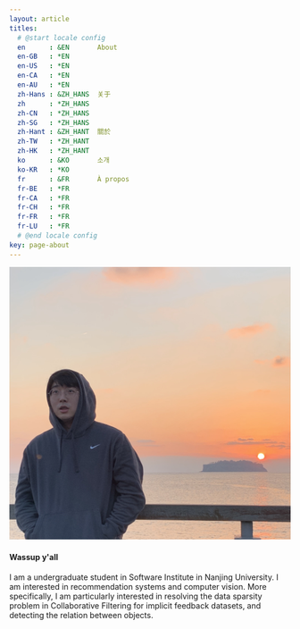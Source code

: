 ```yaml
---
layout: article
titles:
  # @start locale config
  en      : &EN       About
  en-GB   : *EN
  en-US   : *EN
  en-CA   : *EN
  en-AU   : *EN
  zh-Hans : &ZH_HANS  关于
  zh      : *ZH_HANS
  zh-CN   : *ZH_HANS
  zh-SG   : *ZH_HANS
  zh-Hant : &ZH_HANT  關於
  zh-TW   : *ZH_HANT
  zh-HK   : *ZH_HANT
  ko      : &KO       소개
  ko-KR   : *KO
  fr      : &FR       À propos
  fr-BE   : *FR
  fr-CA   : *FR
  fr-CH   : *FR
  fr-FR   : *FR
  fr-LU   : *FR
  # @end locale config
key: page-about
---
```


<div class="item">
  <div class="item__image">
    <img class="image image--sm" src="/assets/images/profilePic.jpeg"/>
  </div>
  <div class="item__content">
    <div class="item__header">
      <h4>Wassup y'all</h4>
    </div>
    <div class="item__description">
      <p>I am a undergraduate student in Software Institute in Nanjing University. I am interested in recommendation systems and computer vision. More specifically, I am particularly interested in resolving the data sparsity problem in Collaborative Filtering for implicit feedback datasets, and detecting the relation between objects.</p>
    </div>
  </div>
</div>
